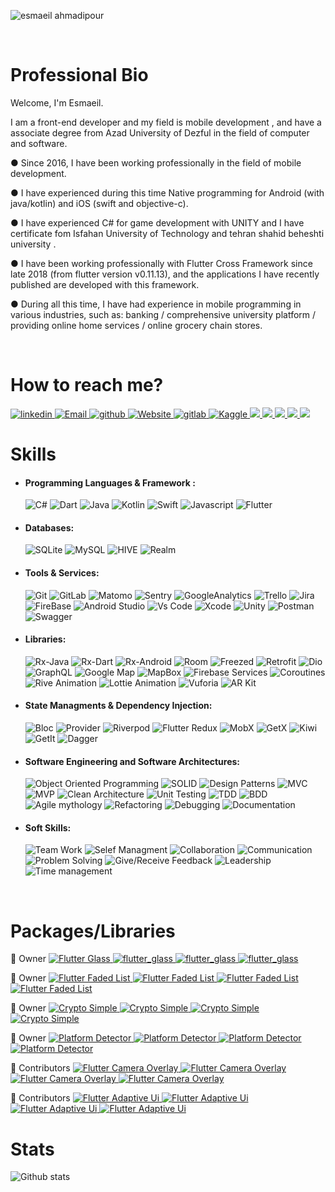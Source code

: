 <!-- <p align="center">
<img alt="PRs Welcome" src="https://img.shields.io/badge/PRs-welcome-1abedb.svg?style=flat&logo=github">
<img alt="Github Viewers" src="https://visitor-badge.glitch.me/badge?page_id=benymaxparsa.benymaxparsa">
<img alt="Open Source Love" src="https://img.shields.io/badge/Open%20Source-%E2%99%A1-purple">
</p> -->

![esmaeil ahmadipour](https://user-images.githubusercontent.com/46590079/218126591-01081bbc-c3f9-4381-902c-9ce56c0c0972.jpg)


 <br />
<p align="start">
  <h1 align="start"> Professional Bio </h1>
<p h2 align="start">

Welcome, I'm  Esmaeil.  

I am a front-end developer and my field is mobile development , and have a associate degree
 from Azad University of Dezful in the field of computer and software.
 
● Since 2016, I have been working professionally in the field of mobile development.

● I have experienced during this time
Native programming for Android (with java/kotlin) and iOS (swift and objective-c).

● I have experienced C# for game development with UNITY and I have certificate fom Isfahan University of Technology and tehran shahid beheshti university .

● I have been working professionally with Flutter Cross Framework since late 2018 (from flutter version v0.11.13), and the applications I have recently published are developed with this framework.

● During all this time, I have had experience in mobile programming in various industries, such as: banking / comprehensive university platform / providing online home services / online grocery chain stores.

 <br />
<p align="start">
  <h1 align="start"> How to reach me? </h1>
<p h2 align="start">


 <a href="https://www.linkedin.com/in/esmaeil-ahmadipour/">
  <img alt="linkedin" src="https://img.shields.io/badge/linkedin-0077B5.svg?style=flat-squar&logo=linkedin&logoColor=white"/>
 </a>
 <a href="mailto:info@ea2.dev">
  <img alt="Email" src="https://img.shields.io/badge/Email-D14836?style=flat-squar&logo=gmail&logoColor=white"/>
 </a>
 <a href="https://github.com/esmaeil-ahmadipour">
  <img alt="github" src="https://img.shields.io/badge/github-121011.svg?style=flat-squar&logo=github&logoColor=white"/>
 </a>
 <a href="https://ea2.dev/">
  <img alt="Website" src="https://img.shields.io/badge/Website-150458.svg?style=flat-squar&logo=GoogleChrome&logoColor=white"/>
 </a>
  <a href="https://gitlab.com/esmaeil-ahmadipour">
  <img alt="gitlab" src="https://img.shields.io/badge/gitlab-121011.svg?style=flat-squar&logo=gitlab&logoColor=orange"/>
 </a>
 <a href="https://www.kaggle.com/esmaeilahmadipour">
  <img alt="Kaggle" src="https://img.shields.io/badge/Kaggle-035a7d?style=flat-squar&logo=kaggle&logoColor=white"/>
 </a>
 <a href="https://medium.com/@software8686/">
    <img src="https://img.shields.io/badge/Medium-12100E?style=flat-squar&logo=medium&logoColor=white" />
</a>
 <a href="https://www.reddit.com/user/esmaeil-ahmadipour">
    <img src="https://img.shields.io/badge/Reddit-FF4500?style=flat-squar&logo=reddit&logoColor=white" />
</a>
<a href="https://dev.to/esmaeilahmadipour">
    <img src="https://img.shields.io/badge/Dev-12100E?style=flat-squar&logo=dev.to&logoColor=white" />
</a>
 <a href="https://t.me/esmaeil_ahmadipour">
    <img src="https://img.shields.io/badge/Telegram-2B9FD1?style=flat-squar&logo=telegram&logoColor=white" />
</a>
 <a href="https://stackoverflow.com/users/9854260/esmaeil-ahmadipour">
    <img src="https://img.shields.io/badge/Stackoverflow-ef8236?style=flat-squar&logo=stackoverflow&logoColor=white" />
</a>
 <br />
<p align="start">
  <h1 align="start"> Skills </h1>
<p h2 align="start">

- #### Programming Languages & Framework :
  <img alt="C#" src="https://img.shields.io/badge/c%23-239120?style=flat-squar&logo=c-sharp&logoColor=white"/>
  <img alt="Dart" src="https://img.shields.io/badge/Dart-0175C2?style=flat-squar&logo=dart&logoColor=white">
  <img alt="Java" src="https://img.shields.io/badge/java-bc0b19?style=flat-squar&logo=openjdk&logoColor=white"/>
  <img alt="Kotlin" src="https://img.shields.io/badge/Kotlin-0095D5?style=flat-squar&logo=Kotlin&logoColor=white"/>
  <img alt="Swift" src="https://img.shields.io/badge/Swift-02569B?style=flat-squar&logo=swift&logoColor=white"/>
  <img alt="Javascript" src="https://img.shields.io/badge/javascript-ED8B00.svg?style=flat-squar&logo=javascript&logoColor=white"/>
  <img alt="Flutter" src="https://img.shields.io/badge/Flutter-075898?style=flat-squar&logo=flutter&logoColor=white"/>

- #### Databases:
  <img alt="SQLite" src="https://img.shields.io/badge/sqlite-316192.svg?style=flat-squar&logo=sqlite&logoColor=white"/>
  <img alt="MySQL" src="https://img.shields.io/badge/mysql-00f.svg?style=flat-squar&logo=mysql&logoColor=white"/>
  <img alt="HIVE" src="https://img.shields.io/badge/hive-ED8B00.svg?style=flat-squar&logo=hive&logoColor=white"/>
  <img alt="Realm" src="https://img.shields.io/badge/Realm-ff69b4.svg?style=flat-squar&logo=realm&logoColor=white"/>


- #### Tools & Services:
  <img alt="Git" src="https://img.shields.io/badge/git-F05033.svg?style=flat-squar&logo=git&labelColor=F05033&logoColor=white"/>
  <img alt="GitLab" src="https://img.shields.io/badge/gitlab-121011.svg?style=flat-squar&logo=gitlab&labelColor=121011&logoColor=white"/>
  <img alt="Matomo" src="https://img.shields.io/badge/Matomo-3152A0.svg?style=flat-squar&logo=matomo&labelColor=3152A0&logoColor=white"/>
  <img alt="Sentry" src="https://img.shields.io/badge/Sentry-0052CC.svg?style=flat-squar&logo=sentry&labelColor=0052CC&logoColor=white"/>
  <img alt="GoogleAnalytics" src="https://img.shields.io/badge/Google Analytics-e37400.svg?style=flat-squar&logo=googleanalytics&labelColor=e37400&logoColor=white"/>
  <img alt="Trello" src="https://img.shields.io/badge/Trello-02569B.svg?style=flat-squar&logo=trello&labelColor=02569B&logoColor=white"/>
  <img alt="Jira" src="https://img.shields.io/badge/Jira-0052CC.svg?style=flat-squar&logo=jira&labelColor=0052CC&logoColor=white"/>
  <img alt="FireBase" src="https://img.shields.io/badge/FireBase-EE800F.svg?style=flat-squar&logo=FireBase&labelColor=EE800F&logoColor=white"/>
  <img alt="Android Studio" src="https://img.shields.io/badge/Android Studio-88B653.svg?style=flat-squar&logo=androidstudio&labelColor=88B653&logoColor=white"/>
  <img alt="Vs Code" src="https://img.shields.io/badge/Vs Code-3FABF3.svg?style=flat-squar&logo=visualstudiocode&labelColor=3FABF3&logoColor=white"/>
  <img alt="Xcode" src="https://img.shields.io/badge/Xcode-007ACC.svg?style=flat-squar&logo=Xcode&labelColor=007ACC&logoColor=white"/>
  <img alt="Unity" src="https://img.shields.io/badge/Unity-000000.svg?style=flat-squar&logo=unity&labelColor=000000&logoColor=white"/>
  <img alt="Postman" src="https://img.shields.io/badge/Postman-F76936.svg?style=flat-squar&logo=postman&labelColor=F76936&logoColor=white"/>
  <img alt="Swagger" src="https://img.shields.io/badge/Swagger-6A9500.svg?style=flat-squar&logo=swagger&labelColor=6A9500&logoColor=white"/>


- #### Libraries:
  <img alt="Rx-Java" src="https://img.shields.io/badge/Rx Java-E13992.svg?style=flat-squar&logo=android&labelColor=E13992&logoColor=white"/>
  <img alt="Rx-Dart" src="https://img.shields.io/badge/Rx Dart-E13992.svg?style=flat-squar&logo=dart&labelColor=E13992&logoColor=white"/>
  <img alt="Rx-Android" src="https://img.shields.io/badge/Rx Android-E13992.svg?style=flat-squar&logo=android&labelColor=E13992&logoColor=white"/>
  <img alt="Room" src="https://img.shields.io/badge/Room-013243.svg?style=flat-squar&logo=android&labelColor=013243&logoColor=white"/>  
  <img alt="Freezed" src="https://img.shields.io/badge/Freezed-316192.svg?style=flat-squar&logo=flutter&labelColor=316192&logoColor=white"/>
  <img alt="Retrofit" src="https://img.shields.io/badge/Retrofit-217346.svg?style=flat-squar&logo=flutter&labelColor=217346&logoColor=white"/>
  <img alt="Dio" src="https://img.shields.io/badge/Dio-F7931E.svg?style=flat-squar&logo=flutter&labelColor=F7931E&logoColor=white"/>
  <img alt="GraphQL" src="https://img.shields.io/badge/GraphQL-DE33A6.svg?style=flat-squar&logo=graphql&labelColor=DE33A6"/>
  <img alt="Google Map" src="https://img.shields.io/badge/Google Map-C72800.svg?style=flat-squar&logo=firebase&labelColor=C72800&logoColor=white"/>
  <img alt="MapBox" src="https://img.shields.io/badge/MapBox-252525.svg?style=flat-squar&logo=MapBox&labelColor=252525&logoColor=white"/>
  <img alt="Firebase Services" src="https://img.shields.io/badge/Firebase Services-EE800F.svg?style=flat-squar&logo=firebase&labelColor=EE800F&logoColor=white"/>
  <img alt="Coroutines" src="https://img.shields.io/badge/Coroutines-252525.svg?style=flat-squar&logo=android&labelColor=252525&logoColor=white"/>
  <img alt="Rive Animation" src="https://img.shields.io/badge/Rive Animation-000000.svg?style=flat-squar&logo=flutter&labelColor=000000"/>
  <img alt="Lottie Animation" src="https://img.shields.io/badge/Lottie Animation-007484.svg?style=flat-squar&logo=android&labelColor=007484&logoColor=white"/>
  <img alt="Vuforia" src="https://img.shields.io/badge/Vuforia-000000.svg?style=flat-squar&logo=unity&labelColor=000000&logoColor=white"/>
  <img alt="AR Kit" src="https://img.shields.io/badge/AR Kit-757575.svg?style=flat-squar&logo=flutter&labelColor=757575&logoColor=white"/>

- #### State Managments & Dependency Injection:
  <img alt="Bloc" src="https://img.shields.io/badge/Bloc-0080BB.svg?style=flat-squar&logo=flutter&logoColor=white"/>
  <img alt="Provider" src="https://img.shields.io/badge/Provider-EB6222.svg?style=flat-squar&logo=flutter&logoColor=white"/>
  <img alt="Riverpod" src="https://img.shields.io/badge/Riverpod-08599D.svg?style=flat-squar&logo=flutter&logoColor=white"/>
  <img alt="Flutter Redux" src="https://img.shields.io/badge/Flutter Redux-7247B5.svg?style=flat-squar&logo=redux&logoColor=white"/> 
  <img alt="MobX" src="https://img.shields.io/badge/MobX-015496.svg?style=flat-squar&logo=mobx&logoColor=white"/>
  <img alt="GetX" src="https://img.shields.io/badge/GetX-6711B6.svg?style=flat-squar&logo=flutter&logoColor=white"/>
  <img alt="Kiwi" src="https://img.shields.io/badge/Kiwi-755246.svg?style=flat-squar&logo=flutter&logoColor=white"/>
  <img alt="GetIt" src="https://img.shields.io/badge/GetIt-035697.svg?style=flat-squar&logo=flutter&logoColor=white"/>
  <img alt="Dagger" src="https://img.shields.io/badge/Dagger-1B1E45.svg?style=flat-squar&logo=android&labelColor=1B1E45&logoColor=white"/>

 
- #### Software Engineering and Software Architectures:

    <img alt="Object Oriented Programming" src="https://img.shields.io/badge/OOP-121011.svg?style=flat-squar"/>
    <img alt="SOLID" src="https://img.shields.io/badge/SOLID-121011.svg?style=flat-squar"/>
    <img alt="Design Patterns" src="https://img.shields.io/badge/Design Patterns-121011.svg?style=flat-squar"/>
    <img alt="MVC" src="https://img.shields.io/badge/MVC-121011.svg?style=flat-squar"/>
    <img alt="MVP" src="https://img.shields.io/badge/MVP-121011.svg?style=flat-squar"/>
    <img alt="Clean Architecture" src="https://img.shields.io/badge/ Clean Architecture-121011.svg?style=flat-squar"/>
    <img alt="Unit Testing" src="https://img.shields.io/badge/Unit Testing-121011.svg?style=flat-squar"/>
    <img alt="TDD" src="https://img.shields.io/badge/TDD-121011.svg?style=flat-squar"/>
    <img alt="BDD" src="https://img.shields.io/badge/BDD-121011.svg?style=flat-squar"/>
    <img alt="Agile mythology" src="https://img.shields.io/badge/Agile mythology-121011.svg?style=flat-squar"/>
    <img alt="Refactoring" src="https://img.shields.io/badge/Refactoring-121011.svg?style=flat-squar"/>
    <img alt="Debugging" src="https://img.shields.io/badge/Debugging-121011.svg?style=flat-squar"/>
    <img alt="Documentation" src="https://img.shields.io/badge/Documentation-121011.svg?style=flat-squar"/>

- #### Soft Skills:
  <img alt="Team Work" src="https://img.shields.io/badge/Team Work-02569B.svg?style=flat-squar"/>
  <img alt="Selef Managment" src="https://img.shields.io/badge/Selef Managment-02569B.svg?style=flat-squar"/>
  <img alt="Collaboration" src="https://img.shields.io/badge/Collaboration-02569B.svg?style=flat-squar"/>
  <img alt="Communication" src="https://img.shields.io/badge/Communication-02569B.svg?style=flat-squar"/>
  <img alt="Problem Solving" src="https://img.shields.io/badge/Problem Solving-02569B.svg?style=flat-squar"/>
  <img alt="Give/Receive Feedback" src="https://img.shields.io/badge/Give/Receive Feedback-02569B.svg?style=flat-squar"/>
  <img alt="Leadership" src="https://img.shields.io/badge/Leadership-02569B.svg?style=flat-squar"/>
  <img alt="Time management" src="https://img.shields.io/badge/Time management-02569B.svg?style=flat-squar"/>

<br />
 <p align="start">
   <h1 align="start"> Packages/Libraries </h1>
 <p h2 align="start">

<p> 👑 Owner
 <a href="https://pub.dev/packages/flutter_glass">
  <img alt="Flutter Glass" src="https://img.shields.io/badge/Flutter Glass-075898.svg?style=flat-squar&logo=Flutter&label=package&labelColor=585858&logoColor=white"/>
  <img alt="flutter_glass" src="https://img.shields.io/pub/points/flutter_glass?logo=dart&label=pub%20points"/>
  <img alt="flutter_glass" src="https://img.shields.io/pub/popularity/flutter_glass?logo=dart"/>
  <img alt="flutter_glass" src="https://img.shields.io/pub/likes/flutter_glass?logo=dart"/>
 </a>
</p>
<p> 👑 Owner
 <a href="https://pub.dev/packages/flutter_faded_list">
  <img alt="Flutter Faded List" src="https://img.shields.io/badge/Flutter Faded List-075898.svg?style=flat-squar&logo=Flutter&label=package&labelColor=585858&logoColor=white"/>
  <img alt="Flutter Faded List" src="https://img.shields.io/pub/points/flutter_faded_list?logo=dart&label=pub%20points"/>
  <img alt="Flutter Faded List" src="https://img.shields.io/pub/popularity/flutter_faded_list?logo=dart"/>
  <img alt="Flutter Faded List" src="https://img.shields.io/pub/likes/flutter_faded_list?logo=dart"/>
 </a>
</p>

<p> 👑 Owner
 <a href="https://pub.dev/packages/crypto_simple">
  <img alt="Crypto Simple" src="https://img.shields.io/badge/Crypto Simple-075898.svg?style=flat-squar&logo=Flutter&label=package&labelColor=585858&logoColor=white"/>
  <img alt="Crypto Simple" src="https://img.shields.io/pub/points/crypto_simple?logo=dart&label=pub%20points"/>
  <img alt="Crypto Simple" src="https://img.shields.io/pub/popularity/crypto_simple?logo=dart"/>
  <img alt="Crypto Simple" src="https://img.shields.io/pub/likes/crypto_simple?logo=dart"/>
 </a>
</p>

<p> 👑 Owner
 <a href="https://pub.dev/packages/platform_detector">
  <img alt="Platform Detector" src="https://img.shields.io/badge/Platform Detector-075898.svg?style=flat-squar&logo=Flutter&label=package&labelColor=585858&logoColor=white"/>
  <img alt="Platform Detector" src="https://img.shields.io/pub/points/platform_detector?logo=dart&label=pub%20points"/>
  <img alt="Platform Detector" src="https://img.shields.io/pub/popularity/platform_detector?logo=dart"/>
  <img alt="Platform Detector" src="https://img.shields.io/pub/likes/platform_detector?logo=dart"/> 
 </a>
</p>

<p> 🥈 Contributors
 <a href="https://pub.dev/packages/flutter_camera_overlay">
  <img alt="Flutter Camera Overlay" src="https://img.shields.io/badge/Flutter Camera Overlay-075898.svg?style=flat-squar&logo=Flutter&label=package&labelColor=585858&logoColor=white"/>
  <img alt="Flutter Camera Overlay" src="https://img.shields.io/pub/points/flutter_camera_overlay?logo=dart&label=pub%20points"/>
  <img alt="Flutter Camera Overlay" src="https://img.shields.io/pub/popularity/flutter_camera_overlay?logo=dart"/>
  <img alt="Flutter Camera Overlay" src="https://img.shields.io/pub/likes/flutter_camera_overlay?logo=dart"/> 
 </a>
</p>

<p> 🥈 Contributors
 <a href="https://pub.dev/packages/flutter_adaptive_ui">
  <img alt="Flutter Adaptive Ui" src="https://img.shields.io/badge/Flutter Adaptive Ui-075898.svg?style=flat-squar&logo=Flutter&label=package&labelColor=585858&logoColor=white"/>
  <img alt="Flutter Adaptive Ui" src="https://img.shields.io/pub/points/flutter_adaptive_ui?logo=dart&label=pub%20points"/>
  <img alt="Flutter Adaptive Ui" src="https://img.shields.io/pub/popularity/flutter_adaptive_ui?logo=dart"/>
  <img alt="Flutter Adaptive Ui" src="https://img.shields.io/pub/likes/flutter_adaptive_ui?logo=dart"/> 
 </a>
</p>


<p align="start">
  <h1 align="start"> Stats </h1>
<p h2 align="start">

![Github stats](https://github-readme-stats.vercel.app/api?username=esmaeil-ahmadipour)
